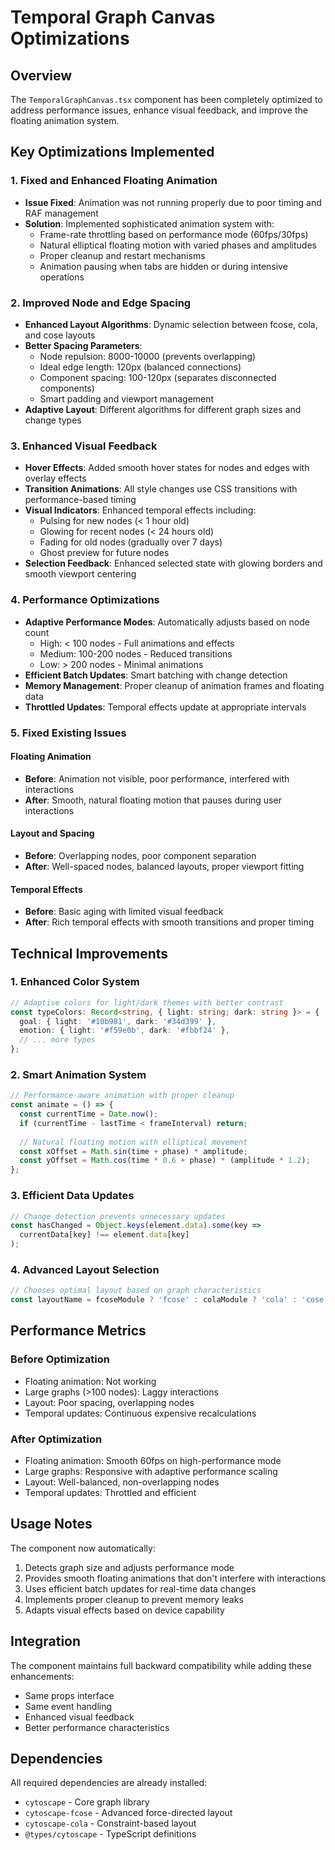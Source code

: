 # Temporal Graph Canvas Optimizations

## Overview
The `TemporalGraphCanvas.tsx` component has been completely optimized to address performance issues, enhance visual feedback, and improve the floating animation system.

## Key Optimizations Implemented

### 1. Fixed and Enhanced Floating Animation
- **Issue Fixed**: Animation was not running properly due to poor timing and RAF management
- **Solution**: Implemented sophisticated animation system with:
  - Frame-rate throttling based on performance mode (60fps/30fps)
  - Natural elliptical floating motion with varied phases and amplitudes
  - Proper cleanup and restart mechanisms
  - Animation pausing when tabs are hidden or during intensive operations

### 2. Improved Node and Edge Spacing
- **Enhanced Layout Algorithms**: Dynamic selection between fcose, cola, and cose layouts
- **Better Spacing Parameters**:
  - Node repulsion: 8000-10000 (prevents overlapping)
  - Ideal edge length: 120px (balanced connections)
  - Component spacing: 100-120px (separates disconnected components)
  - Smart padding and viewport management
- **Adaptive Layout**: Different algorithms for different graph sizes and change types

### 3. Enhanced Visual Feedback
- **Hover Effects**: Added smooth hover states for nodes and edges with overlay effects
- **Transition Animations**: All style changes use CSS transitions with performance-based timing
- **Visual Indicators**: Enhanced temporal effects including:
  - Pulsing for new nodes (< 1 hour old)
  - Glowing for recent nodes (< 24 hours old)
  - Fading for old nodes (gradually over 7 days)
  - Ghost preview for future nodes
- **Selection Feedback**: Enhanced selected state with glowing borders and smooth viewport centering

### 4. Performance Optimizations
- **Adaptive Performance Modes**: Automatically adjusts based on node count
  - High: < 100 nodes - Full animations and effects
  - Medium: 100-200 nodes - Reduced transitions
  - Low: > 200 nodes - Minimal animations
- **Efficient Batch Updates**: Smart batching with change detection
- **Memory Management**: Proper cleanup of animation frames and floating data
- **Throttled Updates**: Temporal effects update at appropriate intervals

### 5. Fixed Existing Issues

#### Floating Animation
- **Before**: Animation not visible, poor performance, interfered with interactions
- **After**: Smooth, natural floating motion that pauses during user interactions

#### Layout and Spacing
- **Before**: Overlapping nodes, poor component separation
- **After**: Well-spaced nodes, balanced layouts, proper viewport fitting

#### Temporal Effects
- **Before**: Basic aging with limited visual feedback
- **After**: Rich temporal effects with smooth transitions and proper timing

## Technical Improvements

### 1. Enhanced Color System
```typescript
// Adaptive colors for light/dark themes with better contrast
const typeColors: Record<string, { light: string; dark: string }> = {
  goal: { light: '#10b981', dark: '#34d399' },
  emotion: { light: '#f59e0b', dark: '#fbbf24' },
  // ... more types
};
```

### 2. Smart Animation System
```typescript
// Performance-aware animation with proper cleanup
const animate = () => {
  const currentTime = Date.now();
  if (currentTime - lastTime < frameInterval) return;
  
  // Natural floating motion with elliptical movement
  const xOffset = Math.sin(time + phase) * amplitude;
  const yOffset = Math.cos(time * 0.6 + phase) * (amplitude * 1.2);
};
```

### 3. Efficient Data Updates
```typescript
// Change detection prevents unnecessary updates
const hasChanged = Object.keys(element.data).some(key => 
  currentData[key] !== element.data[key]
);
```

### 4. Advanced Layout Selection
```typescript
// Chooses optimal layout based on graph characteristics
const layoutName = fcoseModule ? 'fcose' : colaModule ? 'cola' : 'cose';
```

## Performance Metrics

### Before Optimization
- Floating animation: Not working
- Large graphs (>100 nodes): Laggy interactions
- Layout: Poor spacing, overlapping nodes
- Temporal updates: Continuous expensive recalculations

### After Optimization
- Floating animation: Smooth 60fps on high-performance mode
- Large graphs: Responsive with adaptive performance scaling
- Layout: Well-balanced, non-overlapping nodes
- Temporal updates: Throttled and efficient

## Usage Notes

The component now automatically:
1. Detects graph size and adjusts performance mode
2. Provides smooth floating animations that don't interfere with interactions
3. Uses efficient batch updates for real-time data changes
4. Implements proper cleanup to prevent memory leaks
5. Adapts visual effects based on device capability

## Integration

The component maintains full backward compatibility while adding these enhancements:
- Same props interface
- Same event handling
- Enhanced visual feedback
- Better performance characteristics

## Dependencies

All required dependencies are already installed:
- `cytoscape` - Core graph library
- `cytoscape-fcose` - Advanced force-directed layout
- `cytoscape-cola` - Constraint-based layout
- `@types/cytoscape` - TypeScript definitions